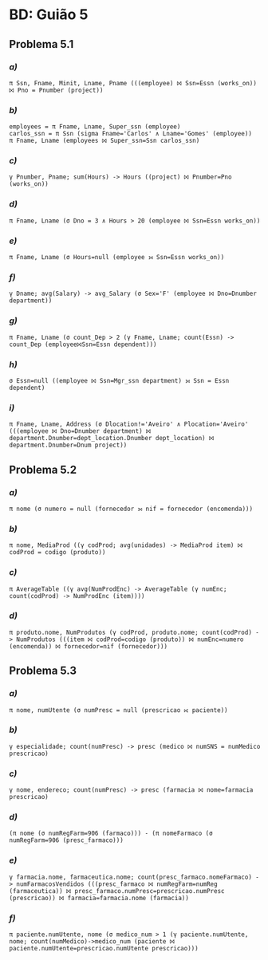 # BD: Guião 5

## ​Problema 5.1

### *a)*

```
π Ssn, Fname, Minit, Lname, Pname (((employee) ⨝ Ssn=Essn (works_on)) ⨝ Pno = Pnumber (project))  
```

### *b)*

```
employees = π Fname, Lname, Super_ssn (employee)
carlos_ssn = π Ssn (sigma Fname='Carlos' ∧ Lname='Gomes' (employee))
π Fname, Lname (employees ⨝ Super_ssn=Ssn carlos_ssn)
```

### *c)*

```
γ Pnumber, Pname; sum(Hours) -> Hours ((project) ⨝ Pnumber=Pno (works_on))
```

### *d)*

```
π Fname, Lname (σ Dno = 3 ∧ Hours > 20 (employee ⨝ Ssn=Essn works_on))
```

### *e)*

```
π Fname, Lname (σ Hours=null (employee ⟕ Ssn=Essn works_on))
```

### *f)*

```
γ Dname; avg(Salary) -> avg_Salary (σ Sex='F' (employee ⨝ Dno=Dnumber department))
```

### *g)*

```
π Fname, Lname (σ count_Dep > 2 (γ Fname, Lname; count(Essn) -> count_Dep (employee⨝Ssn=Essn dependent)))
```

### *h)*

```
σ Essn=null ((employee ⨝ Ssn=Mgr_ssn department) ⟕ Ssn = Essn dependent)
```

### *i)*

```
π Fname, Lname, Address (σ Dlocation!='Aveiro' ∧ Plocation='Aveiro' (((employee ⨝ Dno=Dnumber department) ⨝ department.Dnumber=dept_location.Dnumber dept_location) ⨝ department.Dnumber=Dnum project))
```

## ​Problema 5.2

### *a)*

```
π nome (σ numero = null (fornecedor ⟕ nif = fornecedor (encomenda)))
```

### *b)*

```
π nome, MediaProd ((γ codProd; avg(unidades) -> MediaProd item) ⨝ codProd = codigo (produto))
```

### *c)*

```
π AverageTable ((γ avg(NumProdEnc) -> AverageTable (γ numEnc; count(codProd) -> NumProdEnc (item))))
```

### *d)*

```
π produto.nome, NumProdutos (γ codProd, produto.nome; count(codProd) -> NumProdutos (((item ⨝ codProd=codigo (produto)) ⨝ numEnc=numero (encomenda)) ⨝ fornecedor=nif (fornecedor)))
```

## ​Problema 5.3

### *a)*

```
π nome, numUtente (σ numPresc = null (prescricao ⟖ paciente))
```

### *b)*

```
γ especialidade; count(numPresc) -> presc (medico ⨝ numSNS = numMedico prescricao)
```

### *c)*

```
γ nome, endereco; count(numPresc) -> presc (farmacia ⨝ nome=farmacia prescricao)
```

### *d)*

```
(π nome (σ numRegFarm=906 (farmaco))) - (π nomeFarmaco (σ numRegFarm=906 (presc_farmaco)))
```

### *e)*

```
γ farmacia.nome, farmaceutica.nome; count(presc_farmaco.nomeFarmaco) -> numFarmacosVendidos (((presc_farmaco ⨝ numRegFarm=numReg (farmaceutica)) ⨝ presc_farmaco.numPresc=prescricao.numPresc (prescricao)) ⨝ farmacia=farmacia.nome (farmacia))
```

### *f)*

```
π paciente.numUtente, nome (σ medico_num > 1 (γ paciente.numUtente, nome; count(numMedico)->medico_num (paciente ⨝ paciente.numUtente=prescricao.numUtente prescricao)))
```
